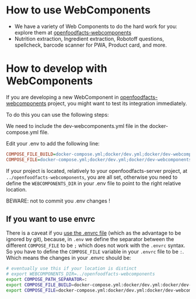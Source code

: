 # How to use WebComponents
- We have a variety of Web Components to do the hard work for you: explore them at [openfoodfacts-webcomponents](https://github.com/openfoodfacts/openfoodfacts-webcomponents)
- Nutrition extraction, Ingredient extraction, Robotoff questions, spellcheck, barcode scanner for PWA, Product card, and more.
# How to develop with WebComponents

If you are developing a new WebComponent in [openfoodfacts-webcomponents](https://github.com/openfoodfacts/openfoodfacts-webcomponents) project,
you might want to test its integration immediately.

To do this you can use the following steps:

We need to include the dev-webcomponents.yml file in the docker-compose.yml file.

Edit your .env to add the following line:
```ini
COMPOSE_FILE_BUILD=docker-compose.yml;docker/dev.yml;docker/dev-webcomponents.yml
COMPOSE_FILE=docker-compose.yml;docker/dev.yml;docker/dev-webcomponents.yml;docker/run.yml
```

If your project is located, relatively to your openfoodfacts-server project,
at `../openfoodfacts-webcomponents`, you are all set,
otherwise you need to define the `WEBCOMPONENTS_DIR` in your .env file
to point to  the right relative location.

BEWARE: not to commit you .env changes !

## If you want to use envrc

There is a caveat if you [use the .envrc file](./how-to-use-direnv.md)
(which as the advantage to be ignored by git),
because, in `.env` we define the separator between the different `COMPOSE_FILE` to be `;`
which does not work with the `.envrc` syntax.
So you have to define the `COMPOSE_FILE` variable in your `.envrc` file to be `:`.
Which means the changes in your .envrc should be:

```bash
# eventually use this if your location is distinct
# export WEBCOMPONENTS_DIR=../openfoodfacts-webcomponents
export COMPOSE_PATH_SEPARATOR=:
export COMPOSE_FILE_BUILD=docker-compose.yml:docker/dev.yml:docker/dev-webcomponents.yml
export COMPOSE_FILE=docker-compose.yml:docker/dev.yml:docker/dev-webcomponents.yml:docker/run.yml
```

